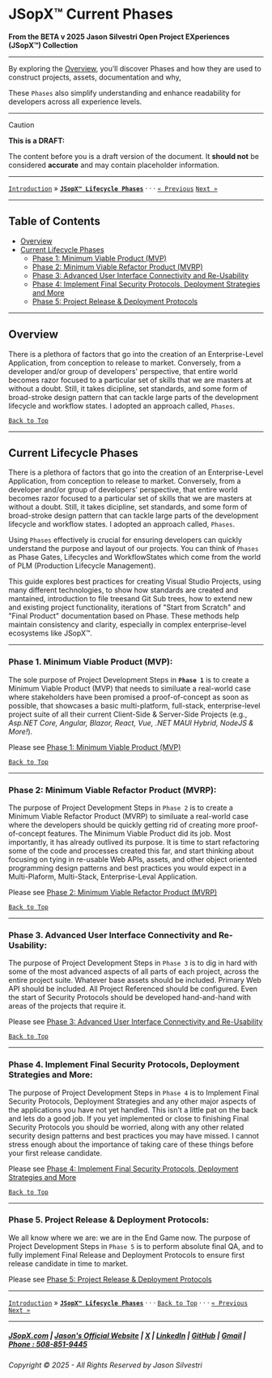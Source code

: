 # JSopX™ Current Phases



**From the ﻿BETA v 2025 Jason Silvestri Open Project EXperiences (JSopX™) Collection**

---


By exploring the [Overview](#overview), you’ll discover Phases and how they are used to construct projects, assets, documentation and why, 

These `Phases` also simplify understanding and enhance readability for developers across all experience levels.

---

> [!CAUTION]
> **This is a DRAFT:**
> 
> The content before you is a draft version of the document. It **should not** be considered **accurate** and may contain placeholder information.
>

---

[`Introduction`](../Introduction/) » **[`JSopX™ Lifecycle Phases`](./ReadMe.md)** · · · [`« Previous`](../Technologies/) [`Next »`](../GitHub/)

---

## Table of Contents

- [Overview](#overview)
- [Current Lifecycle Phases](#current-lifecycle-phases)
  - [Phase 1: Minimum Viable Product (MVP)](#phase-1-minimum-viable-product-mvp)
  - [Phase 2: Minimum Viable Refactor Product (MVRP)](#phase-2-minimum-viable-refactor-product-mvrp)
  - [Phase 3: Advanced User Interface Connectivity and Re-Usability](#phase-3-advanced-user-interface-connectivity-and-re-usability)
  - [Phase 4: Implement Final Security Protocols, Deployment Strategies and More](#phase-4-implement-final-security-protocols-deployment-strategies-and-more)
  - [Phase 5: Project Release & Deployment Protocols](#phase-5-project-release--deployment-protocols)

---

## **Overview**

There is a plethora of factors that go into the creation of an Enterprise-Level Application, from conception to release to market. Conversely, from a developer and/or group of developers' perspective, that entire world becomes razor focused to a particular set of skills that we are masters at without a doubt. Still, it takes dicipline, set standards, and some form of broad-stroke design pattern that can tackle large parts of the development lifecycle and workflow states. I adopted an approach called, `Phases`.

[`Back to Top`](#table-of-contents)

---

## **Current Lifecycle Phases**

There is a plethora of factors that go into the creation of an Enterprise-Level Application, from conception to release to market. Conversely, from a developer and/or group of developers' perspective, that entire world becomes razor focused to a particular set of skills that we are masters at without a doubt. Still, it takes dicipline, set standards, and some form of broad-stroke design pattern that can tackle large parts of the development lifecycle and workflow states. I adopted an approach called, `Phases`.

Using `Phases` effectively is crucial for ensuring developers can quickly understand the purpose and layout of our projects. You can think of `Phases` as Phase Gates, Lifecycles and WorkflowStates which come from the world of PLM (Production Lifecycle Management). 

This guide explores best practices for creating Visual Studio Projects, using many different technologies, to show how standards are created and mantained, introduction to file treesand Git Sub trees, how to extend new and existing project functionality, iterations of "Start from Scratch" and "Final Product" documentation based on Phase. These methods help maintain consistency and clarity, especially in complex enterprise-level ecosystems like JSopX™.

---

### **Phase 1. Minimum Viable Product (MVP):**  

The sole purpose of Project Development Steps in **`Phase 1`** is to create a Minimum Viable Product (MVP) that needs to similuate a real-world case where stakeholders have been promised a proof-of-concept as soon as possible, that showcases a basic multi-platform, full-stack, enterprise-level project suite of all their current Client-Side & Server-Side Projects (e.g., _Asp.NET Core, Angular, Blazor, React, Vue, .NET MAUI Hybrid, NodeJS & More!_). 

Please see [Phase 1: Minimum Viable Product (MVP)](./Phase-1.md)

[`Back to Top`](#table-of-contents)

---

### **Phase 2: Minimum Viable Refactor Product (MVRP):** 

The purpose of Project Development Steps in `Phase 2` is to create a Minimum Viable Refactor Product (MVRP) to similuate a real-world case where the developers should be quickly getting rid of creating more proof-of-concept features. The Minimum Viable Product did its job. Most importantly, it has already outlived its purpose. It is time to start refactoring some of the code and processes created this far, and start thinking about focusing on tying in re-usable Web APIs, assets, and other object oriented programming design patterns and best practices you would expect in a Multi-Plaform, Multi-Stack, Enterprise-Leval Application.

Please see [Phase 2: Minimum Viable Refactor Product (MVRP)](./Phase-2.md)

[`Back to Top`](#table-of-contents)

---

### **Phase 3. Advanced User Interface Connectivity and Re-Usability:** 

The purpose of Project Development Steps in `Phase 3` is to dig in hard with some of the most advanced aspects of all parts of each project, across the entire project suite. Whatever base assets should be included. Primary Web API should be included. All Project Referenced should be configured. Even the start of Security Protocols should be developed hand-and-hand with areas of the projects that require it.

Please see [Phase 3: Advanced User Interface Connectivity and Re-Usability](./Phase-3.md)

[`Back to Top`](#table-of-contents)

---

### **Phase 4. Implement Final Security Protocols, Deployment Strategies and More:** 

The purpose of Project Development Steps in `Phase 4` is to Implement Final Security Protocols, Deployment Strategies and any other major aspects of the applications you have not yet handled. This isn't a little pat on the back and lets do a good job. If you yet implemented or close to finishing Final Security Protocols you should be worried, along with any other related security design patterns and best practices you may have missed. I cannot stress enough about the importance of taking care of these things before your first release candidate.

Please see [Phase 4: Implement Final Security Protocols, Deployment Strategies and More](./Phase-4.md)

[`Back to Top`](#table-of-contents)

---

### **Phase 5. Project Release & Deployment Protocols:** 

We all know where we are: we are in the End Game now. The purpose of Project Development Steps in `Phase 5` is to perform absolute final QA, and to fully implement Final Release and Deployment Protocols to ensure first release candidate in time to market.

Please see [Phase 5: Project Release & Deployment Protocols](./Phase-5.md)

---

[`Introduction`](../Introduction/) » **[`JSopX™ Lifecycle Phases`](./ReadMe.md)** · · · [`Back to Top`](#table-of-contents) · · · [`« Previous`](../Technologies/) [`Next »`](../GitHub/)

---


##### [JSopX.com](https://www.jsopx.com/) | [Jason's Official Website](https://www.jsilvestri.com/) | [X](https://www.x.com/JasonSilvestri) | [LinkedIn](http://www.linkedin.com/in/JasonSilvestri) | [GitHub](https://github.com/JasonSilvestri) | [Gmail](mailto:therealjasonsilvestri@gmail.com) | [Phone : 508-851-9445](phoneto:508-851-9445)

###### Copyright © 2025 - All Rights Reserved by Jason Silvestri


